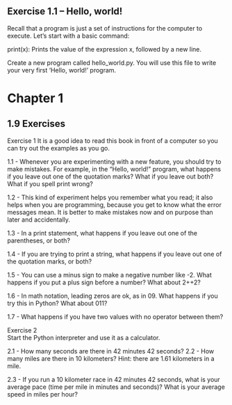 
## Exercise 1.1 – Hello, world!
Recall that a program is just a set of instructions for the computer to execute. Let’s start with a basic command:

print(x): Prints the value of the expression x, followed by a new line.

Create a new program called hello_world.py. You will use this file to write your very first ‘Hello, world!’ program.


# Chapter 1
## 1.9  Exercises

Exercise 1
It is a good idea to read this book in front of a computer so you can try out the examples as you go.

1.1 - Whenever you are experimenting with a new feature, you should try to make mistakes. For example, in the “Hello, world!” program, what happens if you leave out one of the quotation marks? What if you leave out both? What if you spell print wrong?


1.2 - This kind of experiment helps you remember what you read; it also helps when you are programming, because you get to know what the error messages mean. It is better to make mistakes now and on purpose than later and accidentally.


1.3 - In a print statement, what happens if you leave out one of the parentheses, or both?


1.4 - If you are trying to print a string, what happens if you leave out one of the quotation marks, or both?


1.5 - You can use a minus sign to make a negative number like -2. What happens if you put a plus sign before a number? What about 2++2?


1.6 - In math notation, leading zeros are ok, as in 09. What happens if you try this in Python? What about 011?


1.7 - What happens if you have two values with no operator between them?



Exercise 2  
Start the Python interpreter and use it as a calculator.

2.1 - How many seconds are there in 42 minutes 42 seconds?
2.2 - How many miles are there in 10 kilometers? Hint: there are 1.61 kilometers in a mile.


2.3 - If you run a 10 kilometer race in 42 minutes 42 seconds, what is your average pace (time per mile in minutes and seconds)? What is your average speed in miles per hour?

